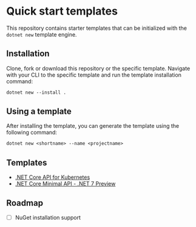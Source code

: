 # Quick start templates

This repository contains starter templates that can be initialized with the `dotnet new` template engine.

## Installation

Clone, fork or download this repository or the specific template. Navigate with your CLI to the specific template and run the template installation command:

```ps
dotnet new --install .
```

## Using a template

After installing the template, you can generate the template using the following command:

```ps
dotnet new <shortname> --name <projectname>
```

## Templates

- [.NET Core API for Kubernetes](.\templates\dotnet-api-for-k8s-template\README.md)
- [.NET Core Minimal API - .NET 7 Preview](.\templates\dotnet-minimal-api-template\README.md)

## Roadmap
- [ ] NuGet installation support
